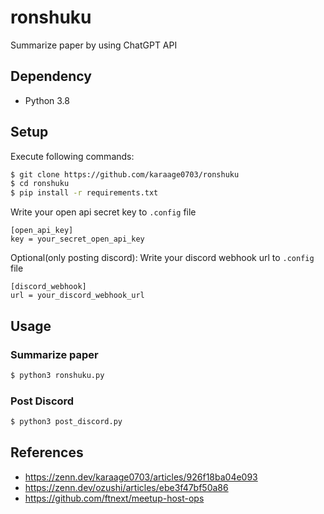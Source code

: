# ronshuku
Summarize paper by using ChatGPT API

## Dependency
- Python 3.8

## Setup
Execute following commands:
```sh
$ git clone https://github.com/karaage0703/ronshuku
$ cd ronshuku
$ pip install -r requirements.txt
```

Write your open api secret key to `.config` file
```
[open_api_key]
key = your_secret_open_api_key
```

Optional(only posting discord): Write your discord webhook url to `.config` file
```
[discord_webhook]
url = your_discord_webhook_url
```

## Usage
### Summarize paper

```sh
$ python3 ronshuku.py
```

### Post Discord

```sh
$ python3 post_discord.py
```


## References
- https://zenn.dev/karaage0703/articles/926f18ba04e093
- https://zenn.dev/ozushi/articles/ebe3f47bf50a86
- https://github.com/ftnext/meetup-host-ops
